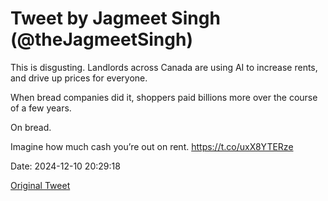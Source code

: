 # Tweet by Jagmeet Singh (@theJagmeetSingh)

This is disgusting. Landlords across Canada are using AI to increase rents, and drive up prices for everyone.

When bread companies did it, shoppers paid billions more over the course of a few years.

On bread.

Imagine how much cash you’re out on rent. https://t.co/uxX8YTERze

Date: 2024-12-10 20:29:18

[Original Tweet](https://x.com/theJagmeetSingh/status/1866580975603552316)
